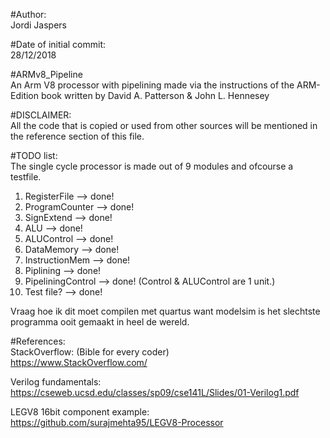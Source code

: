 #Author:  
Jordi Jaspers  
  
#Date of initial commit:  
28/12/2018  
  
#ARMv8_Pipeline  
An Arm V8 processor with pipelining made via the instructions of the ARM-Edition book written by David A. Patterson &amp; John L. Hennesey  
  
#DISCLAIMER:  
All the code that is copied or used from other sources will be mentioned in the reference section of this file.    

#TODO list:  
The single cycle processor is made out of 9 modules and ofcourse a testfile.    
  
1.  RegisterFile    	  -->     done!    
2.  ProgramCounter      -->     done!  
3.  SignExtend          -->     done!  
4.  ALU                 -->     done!  
5.  ALUControl          -->     done!  
6.  DataMemory          -->     done!  
7.  InstructionMem      -->     done!  
8.  Piplining           -->     done!  
9.  PipeliningControl   -->     done! (Control & ALUControl are 1 unit.)  
10. Test file?          -->     done!  
  
Vraag hoe ik dit moet compilen met quartus want modelsim is het slechtste programma ooit gemaakt in heel de wereld.  
  
#References:  
StackOverflow:  (Bible for every coder)  
https://www.StackOverflow.com/  
  
Verilog fundamentals:  
https://cseweb.ucsd.edu/classes/sp09/cse141L/Slides/01-Verilog1.pdf  
  
LEGV8 16bit component example:  
https://github.com/surajmehta95/LEGV8-Processor  
  
